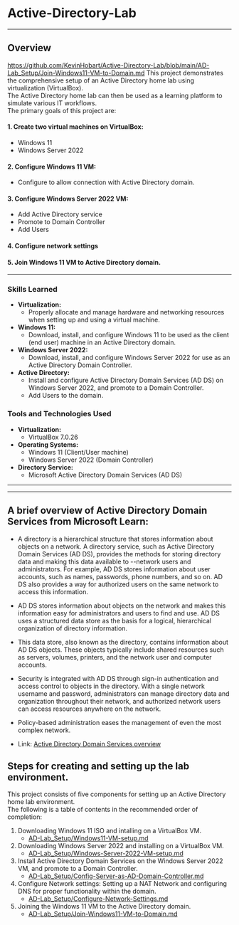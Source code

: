 # Active-Directory-Lab

---

## Overview
https://github.com/KevinHobart/Active-Directory-Lab/blob/main/AD-Lab_Setup/Join-Windows11-VM-to-Domain.md
This project demonstrates the comprehensive setup of an Active Directory home lab using virtualization (VirtualBox).  
The Active Directory home lab can then be used as a learning platform to simulate various IT workflows.  
The primary goals of this project are:

#### 1. Create two virtual machines on VirtualBox:
  - Windows 11
  - Windows Server 2022
#### 2. Configure Windows 11 VM:
  - Configure to allow connection with Active Directory domain.
#### 3. Configure Windows Server 2022 VM:
  - Add Active Directory service
  - Promote to Domain Controller
  - Add Users
#### 4. Configure network settings
#### 5. Join Windows 11 VM to Active Directory domain.

---

### Skills Learned

- **Virtualization:**
  - Properly allocate and manage hardware and networking resources when setting up and using a virtual machine.
- **Windows 11:**
  - Download, install, and configure Windows 11 to be used as the client (end user) machine in an Active Directory domain.
- **Windows Server 2022:**
  - Download, install, and configure Windows Server 2022 for use as an Active Directory Domain Controller.
- **Active Directory:**
  - Install and configure Active Directory Domain Services (AD DS) on Windows Server 2022, and promote to a Domain Controller.
  - Add Users to the domain.




### Tools and Technologies Used

- **Virtualization:**
  - VirtualBox 7.0.26
- **Operating Systems:**
   - Windows 11 (Client/User machine)  
   - Windows Server 2022 (Domain Controller)
- **Directory Service:**
  - Microsoft Active Directory Domain Services (AD DS)

---
---  

## A brief overview of Active Directory Domain Services from  Microsoft Learn:  

- A directory is a hierarchical structure that stores information about objects on a network. A directory service, such as Active Directory Domain Services (AD DS), provides the methods for storing directory data and making this data available to --network users and administrators. For example, AD DS stores information about user accounts, such as names, passwords, phone numbers, and so on. AD DS also provides a way for authorized users on the same network to access this information.

- AD DS stores information about objects on the network and makes this information easy for administrators and users to find and use. AD DS uses a structured data store as the basis for a logical, hierarchical organization of directory information.

- This data store, also known as the directory, contains information about AD DS objects. These objects typically include shared resources such as servers, volumes, printers, and the network user and computer accounts.

- Security is integrated with AD DS through sign-in authentication and access control to objects in the directory. With a single network username and password, administrators can manage directory data and organization throughout their network, and authorized network users can access resources anywhere on the network.
- Policy-based administration eases the management of even the most complex network.
- Link: [Active Directory Domain Services overview](https://learn.microsoft.com/en-us/windows-server/identity/ad-ds/get-started/virtual-dc/active-directory-domain-services-overview)

## Steps for creating and setting up the lab environment.  

This project consists of five components for setting up an Active Directory home lab environment.  
The following is a table of contents in the recommended order of completion:  

1. Downloading Windows 11 ISO and intalling on a VirtualBox VM.
   - [AD-Lab_Setup/Windows11-VM-setup.md](https://github.com/KevinHobart/Active-Directory-Lab/blob/main/AD-Lab_Setup/Windows11-VM-setup.md)
2. Downloading Windows Server 2022 and installing on a VirtualBox VM.
   - [AD-Lab_Setup/Windows-Server-2022-VM-setup.md](https://github.com/KevinHobart/Active-Directory-Lab/blob/main/AD-Lab_Setup/Windows-Server-2022-VM-setup.md)
3. Install Active Directory Domain Services on the Windows Server 2022 VM, and promote to a Domain Controller.
   - [AD-Lab_Setup/Config-Server-as-AD-Domain-Controller.md](https://github.com/KevinHobart/Active-Directory-Lab/blob/main/AD-Lab_Setup/Config-Server-as-AD-Domain-Controller.md)
4. Configure Network settings: Setting up a NAT Network and configuring DNS for proper functionality within the domain.
   - [AD-Lab_Setup/Configure-Network-Settings.md](https://github.com/KevinHobart/Active-Directory-Lab/blob/main/AD-Lab_Setup/Configure-Network-Settings.md)
5. Joining the Windows 11 VM to the Active Directory domain.
   - [AD-Lab_Setup/Join-Windows11-VM-to-Domain.md](https://github.com/KevinHobart/Active-Directory-Lab/blob/main/AD-Lab_Setup/Join-Windows11-VM-to-Domain.md)




